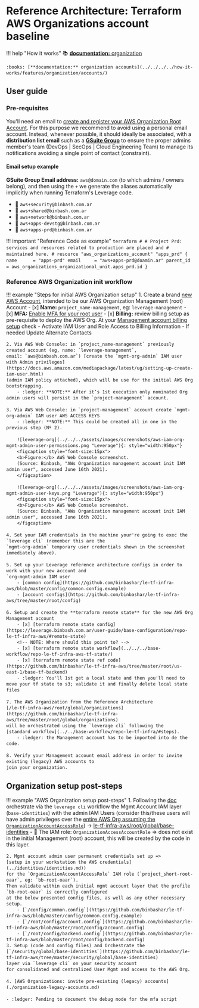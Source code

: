 # Reference Architecture: Terraform AWS Organizations account baseline

!!! help "How it works"
    :books: [**documentation:** organization](../../../../how-it-works/features/organization/organization/)
    
    :books: [**documentation:** organization accounts](../../../../how-it-works/features/organization/accounts/)

## User guide

### Pre-requisites

You'll need an email to [create and register your AWS Organization Root Account](https://aws.amazon.com/premiumsupport/knowledge-center/create-and-activate-aws-account/).
For this purpose we recommend to avoid using a personal email account. 
Instead, whenever possible, it should ideally be associated, with a **distribution list email** such as a 
[**GSuite Group**](https://support.google.com/a/answer/2727156?hl=en) to ensure the proper admins member's team 
(DevOps | SecOps | Cloud Engineering Team) to manage its notifications avoiding a single point of contact (constraint).

#### Email setup example
**GSuite Group Email address:** `aws@domain.com` (to which admins / owners belong), and then using the `+` we generate
the aliases automatically implicitly when running Terraform's Leverage code.

* :e-mail: `aws+security@binbash.com.ar`
* :e-mail: `aws+shared@binbash.com.ar`
* :e-mail: `aws+network@binbash.com.ar`
* :e-mail: `aws+apps-devstg@binbash.com.ar`
* :e-mail: `aws+apps-prd@binbash.com.ar`

!!! important "Reference Code as example"
    ```terraform
    #
    # Project Prd: services and resources related to production are placed and
    #  maintained here.
    #
    resource "aws_organizations_account" "apps_prd" {
      name      = "apps-prd"
      email     = "aws+apps-prd@doamin.ar"
      parent_id = aws_organizations_organizational_unit.apps_prd.id
    }
    ```

### Reference AWS Organization init workflow

!!! example "Steps for initial AWS Organization setup"
    1. Create a brand [new AWS Account](https://aws.amazon.com/premiumsupport/knowledge-center/create-and-activate-aws-account/),
     intended to be our AWS Organization Management (root) Account
        - [x] **Name:** `project_name-management`, eg: `leverage-management`
        - [x] **MFA:** [Enable MFA for your root user](https://docs.aws.amazon.com/IAM/latest/UserGuide/id_root-user.html#id_root-user_manage_mfa)
        - [x] **Billing:** review billing setup as pre-requisite to deploy the AWS Org. 
          At your [Management account billing setup](https://console.aws.amazon.com/billing/home?#/account) 
          check
            - Activate IAM User and Role Access to Billing Information
            - If needed Update Alternate Contacts 

    2. Via AWS Web Console: in `project_name-management` previously created account (eg, name: `leverage-management`,
    email: `aws@binbash.com.ar`) [create the `mgmt-org-admin` IAM user with Admin privileges](https://docs.aws.amazon.com/mediapackage/latest/ug/setting-up-create-iam-user.html)
    (admin IAM policy attached), which will be use for the initial AWS Org bootstrapping.
        - :ledger: **NOTE:** After it’s 1st execution only nominated Org admin users will persist in the `project-management` account.

    3. Via AWS Web Console: in `project-management` account create `mgmt-org-admin` IAM user AWS ACCESS KEYS
        - :ledger: **NOTE:** This could be created all in one in the previous step (Nº 2).

        ![leverage-org](../../../assets/images/screenshots/aws-iam-org-mgmt-admin-user-permissions.png "Leverage"){: style="width:950px"}
        <figcaption style="font-size:15px">
        <b>Figure:</b> AWS Web Console screenshot.
        (Source: Binbash, "AWs Organization management account init IAM admin user", accessed June 16th 2021).
        </figcaption>
    
        ![leverage-org](../../../assets/images/screenshots/aws-iam-org-mgmt-admin-user-keys.png "Leverage"){: style="width:950px"}
        <figcaption style="font-size:15px">
        <b>Figure:</b> AWS Web Console screenshot.
        (Source: Binbash, "AWs Organization management account init IAM admin user", accessed June 16th 2021).
        </figcaption>

    4. Set your IAM credentials in the machine your're going to exec the `leverage cli` (remember this are the 
    `mgmt-org-admin` temporary user credentials shown in the screenshot immediately above).

    5. Set up your Leverage reference architecture configs in order to work with your new account and 
    `org-mgmt-admin IAM user
        - [common config](https://github.com/binbashar/le-tf-infra-aws/blob/master/config/common.config.example)
        - [account configs](https://github.com/binbashar/le-tf-infra-aws/tree/master/root/config)

    6. Setup and create the **terraform remote state** for the new AWS Org Management account
        - [x] [terraform remote state config](https://leverage.binbash.com.ar/user-guide/base-configuration/repo-le-tf-infra-aws/#remote-state)
        <!-- NOTE: Where should this point to? -->
        - [x] [terraform remote state workflow](../../../base-workflow/repo-le-tf-infra-aws-tf-state/)
        - [x] [terraform remote state ref code](https://github.com/binbashar/le-tf-infra-aws/tree/master/root/us-east-1/base-tf-backend)
        - :ledger: You'll 1st get a local state and then you'll need to move your tf state to s3; validate it and finally delete local state files

    7. The AWS Organization from the Reference Architecture 
    [/le-tf-infra-aws/root/global/organizations](https://github.com/binbashar/le-tf-infra-aws/tree/master/root/global/organizations) 
    will be orchestrated using the `leverage cli` following the 
    [standard workflow](../../base-workflow/repo-le-tf-infra/#steps).
        - :ledger: the Management account has to be imported into de the code.

    8. Verify your Management account email address in order to invite existing (legacy) AWS accounts to 
    join your organization.

## Organization setup post-steps

!!! example "AWS Organization setup post-steps"
    1. Following the [doc](../identities/identities.md) orchestrate vía the `leverage cli` workflow the Mgmt 
    Account IAM layer (`base-identities`) with the admin IAM Users (consider this/these users will have admin privileges over the 
    [entire AWS Org assuming the `OrganizationAccountAccessRole`](https://docs.aws.amazon.com/organizations/latest/userguide/orgs_manage_accounts_access.html))
    -> [le-tf-infra-aws/root/global/base-identities](https://github.com/binbashar/le-tf-infra-aws/tree/master/root/global/base-identities)
        - :ledger: The IAM role: `OrganizationAccessAccountRole` => does not exist in the initial Management (root)
    account, this will be created by the code in this layer.

    2. Mgmt account admin user permanent credentials set up => 
    [setup in your workstation the AWS credentials](../identities/identities.md))
    for the `OrganizationAccountAccessRole` IAM role (`project_short-root-oaar`, eg: `bb-root-oaar`).
    Then validate within each initial mgmt account layer that the profile `bb-root-oaar` is correctly configured 
    at the below presented config files, as well as any other necessary setup.
        - [`/config/common.config`](https://github.com/binbashar/le-tf-infra-aws/blob/master/config/common.config.example) 
        - [`/root/config/account.config`](https://github.com/binbashar/le-tf-infra-aws/blob/master/root/config/account.config)
        - [`/root/config/backend.config`](https://github.com/binbashar/le-tf-infra-aws/blob/master/root/config/backend.config)
    3. Setup (code and config files) and Orchestrate the 
    [`/security/global/base-identities`](https://github.com/binbashar/le-tf-infra-aws/tree/master/security/global/base-identities) 
    layer via `leverage cli` on your security account
    for consolidated and centralized User Mgmt and access to the AWS Org.    
    
    4. [AWS Organizations: invite pre-existing (legacy) accounts](./organization-legacy-accounts.md)

    - :ledger: Pending to document the debug mode for the mfa script

